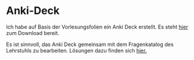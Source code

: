 # Anki-Deck

Ich habe auf Basis der Vorlesungsfolien ein Anki Deck erstellt. Es steht [hier](https://github.com/KarelZe/anki-decks) zum Download bereit.

Es ist sinnvoll, das Anki Deck gemeinsam mit dem Fragenkatalog des Lehrstuhls zu bearbeiten. Lösungen dazu finden sich [hier.](klausursammlung/01_einfuehrung.md)

